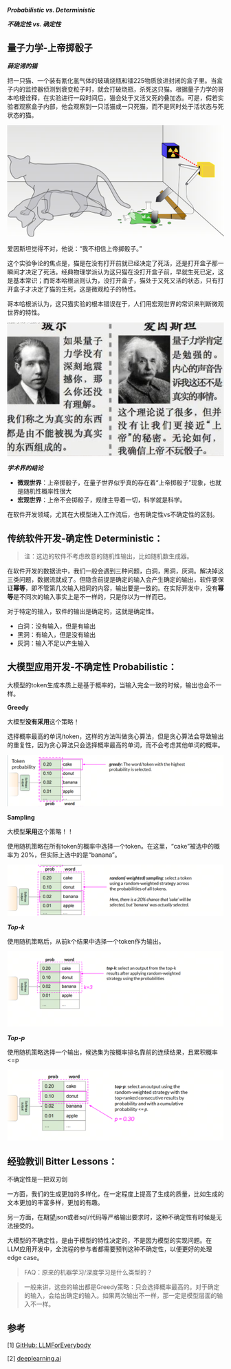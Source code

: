 ***Probabilistic vs. Deterministic***

***不确定性 vs. 确定性***

## 量子力学-上帝掷骰子

***薛定谔的猫***

把一只猫、一个装有氰化氢气体的玻璃烧瓶和镭225物质放进封闭的盒子里。当盒子内的监控器侦测到衰变粒子时，就会打破烧瓶，杀死这只猫。根据量子力学的哥本哈根诠释，在实验进行一段时间后，猫会处于又活又死的叠加态。可是，假若实验者观察盒子内部，他会观察到一只活猫或一只死猫，而不是同时处于活状态与死状态的猫。

![alt text](assest/大模型落地难点之输出的不确定性/1.png)

爱因斯坦觉得不对，他说：“我不相信上帝掷骰子。”

这个实验争论的焦点是，猫是在没有打开前就已经决定了死活，还是打开盒子那一瞬间才决定了死活。经典物理学派认为这只猫在没打开盒子前，早就生死已定，这是基本常识；而哥本哈根派则认为，没打开盒子，猫处于又死又活的状态，只有打开盒子才决定了猫的生死，这是微观粒子的特性。

哥本哈根派认为，这只猫实验的根本错误在于，人们用宏观世界的常识来判断微观世界的特性。

![alt text](assest/大模型落地难点之输出的不确定性/2.png)

***学术界的结论***

- **微观世界**：上帝掷骰子，在量子世界似乎真的存在着“上帝掷骰子”现象，也就是随机性概率性很大
- **宏观世界**：上帝不会掷骰子，规律主导着一切，科学就是科学。


在软件开发领域，尤其在大模型进入工作流后，也有确定性vs不确定性的区别。


## 传统软件开发-确定性 Deterministic：
> 注：这边的软件不考虑故意的随机性输出，比如随机数生成器。

在软件开发的数据流中，我们一般会遇到三种问题，白洞，黑洞，灰洞。解决掉这三类问题，数据流就成了。但隐含前提是确定的输入会产生确定的输出，软件要保证**幂等**，即不管第几次输入相同的内容，输出要是一致的。在实际开发中，没有**幂等**是不同次的输入事实上是不一样的，只是你以为一样而已。

对于特定的输入，软件的输出是确定的，这就是确定性。

  - 白洞：没有输入，但是有输出
  - 黑洞：有输入，但是没有输出
  - 灰洞：输入不足以产生输入


## 大模型应用开发-不确定性 Probabilistic：
大模型的token生成本质上是基于概率的，当输入完全一致的时候，输出也会不一样。

**Greedy**

大模型**没有采用**这个策略！

选择概率最高的单词/token，这样的方法叫做贪心算法，但是贪心算法会导致输出的重复性，因为贪心算法只会选择概率最高的单词，而不会考虑其他单词的概率。

![alt text](assest/大模型落地难点之输出的不确定性/4.png)

**Sampling**

大模型**采用**这个策略！！

使用随机策略在所有token的概率中选择一个token。在这里，“cake”被选中的概率为 20%，但实际上选中的是“banana”。

![alt text](assest/大模型落地难点之输出的不确定性/5.png)

***Top-k***

使用随机策略后，从前k个结果中选择一个token作为输出。

![alt text](assest/大模型落地难点之输出的不确定性/6.png)

***Top-p***

使用随机策略选择一个输出，候选集为按概率排名靠前的连续结果，且累积概率<=p

![alt text](assest/大模型落地难点之输出的不确定性/7.png)

## 经验教训 Bitter Lessons：
不确定性是一把双刃剑

一方面，我们的生成更加的多样化，在一定程度上提高了生成的质量，比如生成的文本更加的丰富多样，更加的有趣。

另一方面，在期望json或者sql/代码等严格输出要求时，这种不确定性有时候是无法接受的。

大模型的不确定性，是由于模型的特性决定的，不是因为模型的实现问题。在LLM应用开发中，全流程的参与者都需要预判这种不确定性，以便更好的处理edge case。


>FAQ：原来的机器学习/深度学习是什么类型的？

>一般来讲，这些的输出都是Greedy策略：只会选择概率最高的。对于确定的输入，会给出确定的输入。如果两次输出不一样，那一定是模型层面的输入不一样。

## 参考

<div id="refer-anchor-1"></div>

[1] [GitHub: LLMForEverybody](https://github.com/luhengshiwo/LLMForEverybody)

[2] [deeplearning.ai](https://www.deeplearning.ai/)